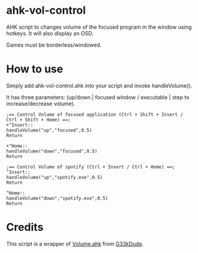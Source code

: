 # ahk-vol-control
AHK script to changes volume of the focused program in the window using hotkeys. It will also display an OSD.

Games must be borderless/windowed.

# How to use
Simply add ahk-vol-control.ahk into your script and invoke handleVolume().

It has three parameters: (up/down | focused window / executable | step to increase/decrease volume).

```
;== Control Volume of focused application (Ctrl + Shift + Insert / Ctrl + Shift + Home) ==;
+^Insert::
handleVolume("up","focused",0.5)
Return

+^Home::
handleVolume("down","focused",0.5)
Return

;== Control Volume of spotify (Ctrl + Insert / Ctrl + Home) ==;
^Insert::
handleVolume("up","spotify.exe",0.5)
Return

^Home::
handleVolume("down","spotify.exe",0.5)
Return 
```
# Credits
This script is a wrapper of [Volume.ahk](https://gist.github.com/G33kDude/5b7ba418e685e52c3e6507e5c6972959) from [G33kDude](https://github.com/G33kDude).
